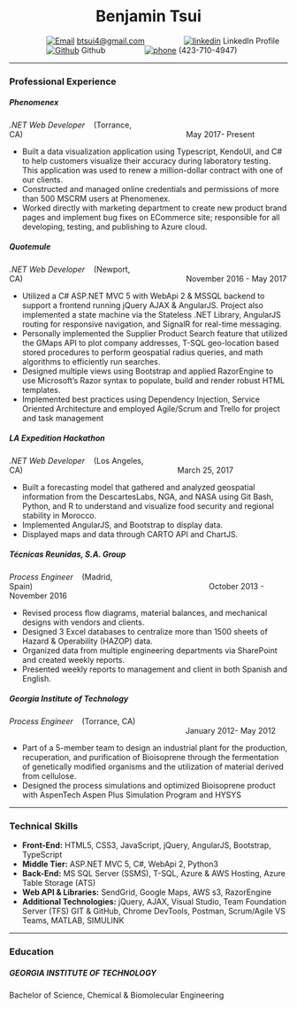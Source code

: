 <h1 align="center"> Benjamin Tsui </h1>

&nbsp;&nbsp;&nbsp;&nbsp;&nbsp;&nbsp;&nbsp;&nbsp;&nbsp;&nbsp;&nbsp;&nbsp;&nbsp;&nbsp;&nbsp;&nbsp;
[![Email][8]][7] btsui4@gmail.com &nbsp;&nbsp;&nbsp;&nbsp;&nbsp;&nbsp;&nbsp;&nbsp;&nbsp;&nbsp;&nbsp;&nbsp;&nbsp;&nbsp;&nbsp;&nbsp;
[![linkedin][2]][1] LinkedIn Profile
&nbsp;&nbsp;&nbsp;&nbsp;&nbsp;&nbsp;&nbsp;&nbsp;&nbsp;&nbsp;&nbsp;&nbsp;&nbsp;&nbsp;&nbsp;&nbsp;
[![Github][4]][3] Github
&nbsp;&nbsp;&nbsp;&nbsp;&nbsp;&nbsp;&nbsp;&nbsp;&nbsp;&nbsp;&nbsp;&nbsp;&nbsp;&nbsp;&nbsp;&nbsp;
[![phone][5]][6] (423-710-4947)

___
### **Professional Experience**
##### Phenomenex
 *.NET Web Developer*  &nbsp;&nbsp;&nbsp;(Torrance, CA)&nbsp;&nbsp;&nbsp;&nbsp;&nbsp;&nbsp;&nbsp;&nbsp;&nbsp;&nbsp;&nbsp;&nbsp;&nbsp;&nbsp;&nbsp;&nbsp;&nbsp;&nbsp;&nbsp;&nbsp;&nbsp;&nbsp;&nbsp;&nbsp;&nbsp;&nbsp;&nbsp;&nbsp;&nbsp;&nbsp;&nbsp;&nbsp;&nbsp;&nbsp;&nbsp;&nbsp;&nbsp;&nbsp;&nbsp;&nbsp;&nbsp;&nbsp;&nbsp;&nbsp;&nbsp;&nbsp;&nbsp;&nbsp;&nbsp;&nbsp;&nbsp;&nbsp;&nbsp;&nbsp;&nbsp;&nbsp;&nbsp;&nbsp;&nbsp;&nbsp;&nbsp;&nbsp;&nbsp;&nbsp;&nbsp;&nbsp;&nbsp;&nbsp;&nbsp;&nbsp;&nbsp;&nbsp;&nbsp;&nbsp;&nbsp;May 2017- Present
 - Built a data visualization application using Typescript, KendoUI, and C# to help customers visualize their accuracy during laboratory testing. This application was used to renew a million-dollar contract with one of our clients.
 - Constructed and managed online credentials and permissions of more than 500 MSCRM users at Phenomenex.
 - Worked directly with marketing department to create new product brand pages and implement bug fixes on ECommerce site; responsible for all developing, testing, and publishing to Azure cloud.

##### Quotemule

 *.NET Web Developer*  &nbsp;&nbsp;&nbsp;(Newport, CA)&nbsp;&nbsp;&nbsp;&nbsp;&nbsp;&nbsp;&nbsp;&nbsp;&nbsp;&nbsp;&nbsp;&nbsp;&nbsp;&nbsp;&nbsp;&nbsp;&nbsp;&nbsp;&nbsp;&nbsp;&nbsp;&nbsp;&nbsp;&nbsp;&nbsp;&nbsp;&nbsp;&nbsp;&nbsp;&nbsp;&nbsp;&nbsp;&nbsp;&nbsp;&nbsp;&nbsp;&nbsp;&nbsp;&nbsp;&nbsp;&nbsp;&nbsp;&nbsp;&nbsp;&nbsp;&nbsp;&nbsp;&nbsp;&nbsp;&nbsp;&nbsp;&nbsp;&nbsp;&nbsp;&nbsp;&nbsp;&nbsp;&nbsp;&nbsp;&nbsp;&nbsp;&nbsp;&nbsp;&nbsp;&nbsp;&nbsp;&nbsp;&nbsp;&nbsp;&nbsp;&nbsp;&nbsp;&nbsp;&nbsp;&nbsp;November 2016 - May 2017
 - Utilized a C# ASP.NET MVC 5 with WebApi 2 & MSSQL backend to support a frontend running jQuery AJAX & AngularJS. Project also implemented a state machine via the Stateless .NET Library, AngularJS routing for responsive navigation, and SignalR for real-time messaging.
 - Personally implemented the Supplier Product Search feature that utilized the GMaps API to plot company addresses, T-SQL geo-location based stored procedures to perform geospatial radius queries, and math algorithms to efficiently run searches.
 - Designed multiple views using Bootstrap and applied RazorEngine to use Microsoft’s Razor syntax to populate, build and render robust HTML templates. 
 - Implemented best practices using Dependency Injection, Service Oriented Architecture and employed Agile/Scrum and Trello for project and task management

 ##### LA Expedition Hackathon

 *.NET Web Developer*  &nbsp;&nbsp;&nbsp;(Los Angeles, CA)&nbsp;&nbsp;&nbsp;&nbsp;&nbsp;&nbsp;&nbsp;&nbsp;&nbsp;&nbsp;&nbsp;&nbsp;&nbsp;&nbsp;&nbsp;&nbsp;&nbsp;&nbsp;&nbsp;&nbsp;&nbsp;&nbsp;&nbsp;&nbsp;&nbsp;&nbsp;&nbsp;&nbsp;&nbsp;&nbsp;&nbsp;&nbsp;&nbsp;&nbsp;&nbsp;&nbsp;&nbsp;&nbsp;&nbsp;&nbsp;&nbsp;&nbsp;&nbsp;&nbsp;&nbsp;&nbsp;&nbsp;&nbsp;&nbsp;&nbsp;&nbsp;&nbsp;&nbsp;&nbsp;&nbsp;&nbsp;&nbsp;&nbsp;&nbsp;&nbsp;&nbsp;&nbsp;&nbsp;&nbsp;&nbsp;&nbsp;&nbsp;&nbsp;&nbsp;&nbsp;&nbsp;March 25, 2017
- Built a forecasting model that gathered and analyzed geospatial information from the DescartesLabs, NGA, and NASA using Git Bash, Python, and R to understand and visualize food security and regional stability in Morocco.
- Implemented AngularJS, and Bootstrap to display data.
- Displayed maps and data through CARTO API and ChartJS. 

##### Técnicas Reunidas, S.A. Group

 *Process Engineer*  &nbsp;&nbsp;&nbsp;(Madrid, Spain)&nbsp;&nbsp;&nbsp;&nbsp;&nbsp;&nbsp;&nbsp;&nbsp;&nbsp;&nbsp;&nbsp;&nbsp;&nbsp;&nbsp;&nbsp;&nbsp;&nbsp;&nbsp;&nbsp;&nbsp;&nbsp;&nbsp;&nbsp;&nbsp;&nbsp;&nbsp;&nbsp;&nbsp;&nbsp;&nbsp;&nbsp;&nbsp;&nbsp;&nbsp;&nbsp;&nbsp;&nbsp;&nbsp;&nbsp;&nbsp;&nbsp;&nbsp;&nbsp;&nbsp;&nbsp;&nbsp;&nbsp;&nbsp;&nbsp;&nbsp;&nbsp;&nbsp;&nbsp;&nbsp;&nbsp;&nbsp;&nbsp;&nbsp;&nbsp;&nbsp;&nbsp;&nbsp;&nbsp;&nbsp;&nbsp;&nbsp;&nbsp;&nbsp;&nbsp;&nbsp;&nbsp;&nbsp;&nbsp;&nbsp;&nbsp;&nbsp;&nbsp;&nbsp;&nbsp;&nbsp;&nbsp;October 2013 - November 2016
- Revised process flow diagrams, material balances, and mechanical designs with vendors and clients.
- Designed 3 Excel databases to centralize more than 1500 sheets of Hazard & Operability (HAZOP) data.
- Organized data from multiple engineering departments via SharePoint and created weekly reports. 
- Presented weekly reports to management and client in both Spanish and English.

##### Georgia Institute of Technology
 *Process Engineer*  &nbsp;&nbsp;&nbsp;(Torrance, CA) &nbsp;&nbsp;&nbsp;&nbsp;&nbsp;&nbsp;&nbsp;&nbsp;&nbsp;&nbsp;&nbsp;&nbsp;&nbsp;&nbsp;&nbsp;&nbsp;&nbsp;&nbsp;&nbsp;&nbsp;&nbsp;&nbsp;&nbsp;&nbsp;&nbsp;&nbsp;&nbsp;&nbsp;&nbsp;&nbsp;&nbsp;&nbsp;&nbsp;&nbsp;&nbsp;&nbsp;&nbsp;&nbsp;&nbsp;&nbsp;&nbsp;&nbsp;&nbsp;&nbsp;&nbsp;&nbsp;&nbsp;&nbsp;&nbsp;&nbsp;&nbsp;&nbsp;&nbsp;&nbsp;&nbsp;&nbsp;&nbsp;&nbsp;&nbsp;&nbsp;&nbsp;&nbsp;&nbsp;&nbsp;&nbsp;&nbsp;&nbsp;&nbsp;&nbsp;&nbsp;&nbsp;&nbsp;&nbsp;&nbsp;&nbsp;&nbsp;&nbsp;&nbsp;&nbsp;&nbsp;&nbsp;January 2012- May 2012
 - Part of a 5-member team to design an industrial plant for the production, recuperation, and purification of Bioisoprene through the fermentation of genetically modified organisms and the utilization of material derived from cellulose. 
 - Designed the process simulations and optimized Bioisoprene product with AspenTech Aspen Plus Simulation Program and HYSYS
___

### **Technical Skills**
- **Front-End:** HTML5, CSS3, JavaScript, jQuery, AngularJS, Bootstrap, TypeScript
- **Middle Tier:** ASP.NET MVC 5, C#, WebApi 2, Python3
- **Back-End:** MS SQL Server (SSMS), T-SQL, Azure & AWS Hosting, Azure Table Storage (ATS) 
- **Web API & Libraries:** SendGrid, Google Maps, AWS s3, RazorEngine
- **Additional Technologies:** jQuery, AJAX, Visual Studio, Team Foundation Server (TFS) GIT & GitHub, Chrome DevTools, Postman, Scrum/Agile VS Teams, MATLAB, SIMULINK

___
### **Education**
##### GEORGIA INSTITUTE OF TECHNOLOGY
Bachelor of Science, Chemical & Biomolecular Engineering

  [1]: https://www.linkedin.com/in/benjamin-tsui-2b878436
  [2]: https://png.icons8.com/metro/20/000000/linkedin.png (Benjamin's LinkedIn Profile)
  [3]: https://github.com/btsui3
  [4]: https://png.icons8.com/metro/20/000000/github.png (Benjamin's GitHub Profile)
  [5]: https://png.icons8.com/metro/20/000000/phone.png
  [6]: href="#">
  [7]: mailto:btsui4@gmail.com
  [8]: https://png.icons8.com/metro/20/000000/new-post.png (Benjamin's Email)
